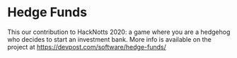 # Hedge Funds
This our contribution to HackNotts 2020: a game where you are a hedgehog who decides to start an investment bank. More info is available on the project at https://devpost.com/software/hedge-funds/
